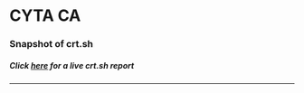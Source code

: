 # CYTA CA
### Snapshot of crt.sh
##### Click [here](https://crt.sh/?q=2E4220502AF67825A5A2B9E39D176FD82F1F8E968A13D7DFCBA029E835AD5E9B) for a live crt.sh report

---
